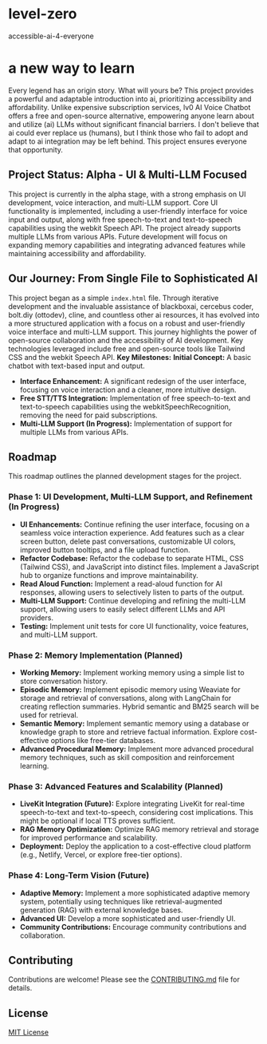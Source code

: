 # level-zero
accessible-ai-4-everyone
# a new way to learn 
Every legend has an origin story. What will yours be?
This project provides a powerful and adaptable introduction into ai, prioritizing accessibility and affordability. Unlike expensive subscription services, lv0 AI Voice Chatbot offers a free and open-source alternative, empowering anyone learn about and utilize (ai) LLMs without significant financial barriers. I don't believe that ai could ever replace us (humans), but I think those who fail to adopt and adapt to ai integration may be left behind. This project ensures everyone that opportunity. 
## Project Status: Alpha - UI & Multi-LLM Focused
This project is currently in the alpha stage, with a strong emphasis on UI development, voice interaction, and multi-LLM support. Core UI functionality is implemented, including a user-friendly interface for voice input and output, along with free speech-to-text and text-to-speech capabilities using the webkit Speech API.  The project already supports multiple LLMs from various APIs. Future development will focus on expanding memory capabilities and integrating advanced features while maintaining accessibility and affordability.
## Our Journey: From Single File to Sophisticated AI
This project began as a simple `index.html` file. Through iterative development and the invaluable assistance of blackboxai, cercebus coder, bolt.diy (ottodev), cline, and countless other ai resources, it has evolved into a more structured application with a focus on a robust and user-friendly voice interface and multi-LLM support. This journey highlights the power of open-source collaboration and the accessibility of AI development. Key technologies leveraged include free and open-source tools like Tailwind CSS and the webkit Speech API.
**Key Milestones:**
   **Initial Concept:** A basic chatbot with text-based input and output.
*   **Interface Enhancement:** A significant redesign of the user interface, focusing on voice interaction and a cleaner, more intuitive design.
*   **Free STT/TTS Integration:** Implementation of free speech-to-text and text-to-speech capabilities using the webkitSpeechRecognition, removing the need for paid subscriptions.
*   **Multi-LLM Support (In Progress):**  Implementation of support for multiple LLMs from various APIs.
## Roadmap
This roadmap outlines the planned development stages for the project.
### Phase 1: UI Development, Multi-LLM Support, and Refinement (In Progress)
*   **UI Enhancements:** Continue refining the user interface, focusing on a seamless voice interaction experience. Add features such as a clear screen button, delete past conversations, customizable UI colors, improved button tooltips, and a file upload function.
*   **Refactor Codebase:** Refactor the codebase to separate HTML, CSS (Tailwind CSS), and JavaScript into distinct files. Implement a JavaScript hub to organize functions and improve maintainability.
*   **Read Aloud Function:** Implement a read-aloud function for AI responses, allowing users to selectively listen to parts of the output.
*   **Multi-LLM Support:** Continue developing and refining the multi-LLM support, allowing users to easily select different LLMs and API providers.
*   **Testing:** Implement unit tests for core UI functionality, voice features, and multi-LLM support.
### Phase 2: Memory Implementation (Planned)
*   **Working Memory:** Implement working memory using a simple list to store conversation history.
*   **Episodic Memory:** Implement episodic memory using Weaviate for storage and retrieval of conversations, along with LangChain for creating reflection summaries. Hybrid semantic and BM25 search will be used for retrieval.
*   **Semantic Memory:** Implement semantic memory using a database or knowledge graph to store and retrieve factual information. Explore cost-effective options like free-tier databases.
*   **Advanced Procedural Memory:** Implement more advanced procedural memory techniques, such as skill composition and reinforcement learning.
### Phase 3: Advanced Features and Scalability (Planned)
*   **LiveKit Integration (Future):** Explore integrating LiveKit for real-time speech-to-text and text-to-speech, considering cost implications. This might be optional if local TTS proves sufficient.
*   **RAG Memory Optimization:** Optimize RAG memory retrieval and storage for improved performance and scalability.
*   **Deployment:** Deploy the application to a cost-effective cloud platform (e.g., Netlify, Vercel, or explore free-tier options).
### Phase 4: Long-Term Vision (Future)
*   **Adaptive Memory:** Implement a more sophisticated adaptive memory system, potentially using techniques like retrieval-augmented generation (RAG) with external knowledge bases.
*   **Advanced UI:** Develop a more sophisticated and user-friendly UI.
*   **Community Contributions:** Encourage community contributions and collaboration.
## Contributing
Contributions are welcome! Please see the [CONTRIBUTING.md](CONTRIBUTING.md) file for details.
## License
[MIT License](LICENSE)
